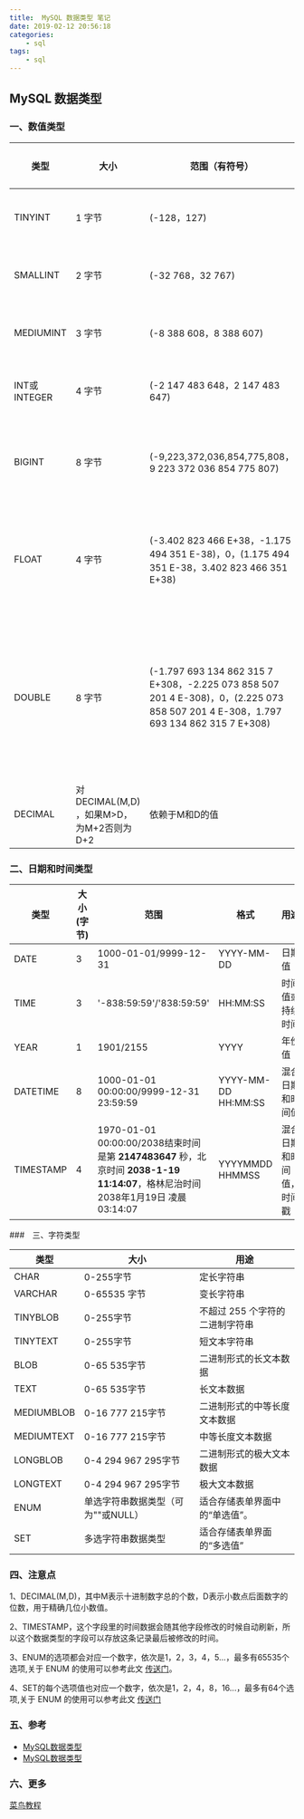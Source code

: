 ```yaml
---
title:  MySQL 数据类型 笔记
date: 2019-02-12 20:56:18
categories:
	- sql
tags:
	- sql
---
```

## MySQL 数据类型

### 一、数值类型

| 类型         | 大小                                     | 范围（有符号）                                               | 范围（无符号）                                               | 用途            |
| ------------ | ---------------------------------------- | ------------------------------------------------------------ | ------------------------------------------------------------ | --------------- |
| TINYINT      | 1 字节                                   | (-128，127)                                                  | (0，255)                                                     | 小整数值        |
| SMALLINT     | 2 字节                                   | (-32 768，32 767)                                            | (0，65 535)                                                  | 大整数值        |
| MEDIUMINT    | 3 字节                                   | (-8 388 608，8 388 607)                                      | (0，16 777 215)                                              | 大整数值        |
| INT或INTEGER | 4 字节                                   | (-2 147 483 648，2 147 483 647)                              | (0，4 294 967 295)                                           | 大整数值        |
| BIGINT       | 8 字节                                   | (-9,223,372,036,854,775,808，9 223 372 036 854 775 807)      | (0，18 446 744 073 709 551 615)                              | 极大整数值      |
| FLOAT        | 4 字节                                   | (-3.402 823 466 E+38，-1.175 494 351 E-38)，0，(1.175 494 351 E-38，3.402 823 466 351 E+38) | 0，(1.175 494 351 E-38，3.402 823 466 E+38)                  | 单精度 浮点数值 |
| DOUBLE       | 8 字节                                   | (-1.797 693 134 862 315 7 E+308，-2.225 073 858 507 201 4 E-308)，0，(2.225 073 858 507 201 4 E-308，1.797 693 134 862 315 7 E+308) | 0，(2.225 073 858 507 201 4 E-308，1.797 693 134 862 315 7 E+308) | 双精度 浮点数值 |
| DECIMAL      | 对DECIMAL(M,D) ，如果M>D，为M+2否则为D+2 | 依赖于M和D的值                                               | 依赖于M和D的值                                               | 小数值          |

### 二、日期和时间类型

| 类型      | 大小 (字节) | 范围                                                         | 格式                | 用途                     |
| --------- | ----------- | ------------------------------------------------------------ | ------------------- | ------------------------ |
| DATE      | 3           | 1000-01-01/9999-12-31                                        | YYYY-MM-DD          | 日期值                   |
| TIME      | 3           | '-838:59:59'/'838:59:59'                                     | HH:MM:SS            | 时间值或持续时间         |
| YEAR      | 1           | 1901/2155                                                    | YYYY                | 年份值                   |
| DATETIME  | 8           | 1000-01-01 00:00:00/9999-12-31 23:59:59                      | YYYY-MM-DD HH:MM:SS | 混合日期和时间值         |
| TIMESTAMP | 4           | 1970-01-01 00:00:00/2038结束时间是第 **2147483647** 秒，北京时间 **2038-1-19 11:14:07**，格林尼治时间 2038年1月19日 凌晨 03:14:07 | YYYYMMDD HHMMSS     | 混合日期和时间值，时间戳 |

###　三、字符类型

| 类型       | 大小                               | 用途                            |
| ---------- | ---------------------------------- | ------------------------------- |
| CHAR       | 0-255字节                          | 定长字符串                      |
| VARCHAR    | 0-65535 字节                       | 变长字符串                      |
| TINYBLOB   | 0-255字节                          | 不超过 255 个字符的二进制字符串 |
| TINYTEXT   | 0-255字节                          | 短文本字符串                    |
| BLOB       | 0-65 535字节                       | 二进制形式的长文本数据          |
| TEXT       | 0-65 535字节                       | 长文本数据                      |
| MEDIUMBLOB | 0-16 777 215字节                   | 二进制形式的中等长度文本数据    |
| MEDIUMTEXT | 0-16 777 215字节                   | 中等长度文本数据                |
| LONGBLOB   | 0-4 294 967 295字节                | 二进制形式的极大文本数据        |
| LONGTEXT   | 0-4 294 967 295字节                | 极大文本数据                    |
| ENUM       | 单选字符串数据类型（可为""或NULL） | 适合存储表单界面中的“单选值”。  |
| SET        | 多选字符串数据类型                 | 适合存储表单界面的“多选值”      |

###  四、注意点

1、DECIMAL(M,D)，其中M表示十进制数字总的个数，D表示小数点后面数字的位数，用于精确几位小数值。

2、TIMESTAMP，这个字段里的时间数据会随其他字段修改的时候自动刷新，所以这个数据类型的字段可以存放这条记录最后被修改的时间。

3、ENUM的选项都会对应一个数字，依次是1，2，3，4，5...，最多有65535个选项,关于 ENUM 的使用可以参考此文 [传送门](https://blog.csdn.net/u011442682/article/details/79078199)。

4、SET的每个选项值也对应一个数字，依次是1，2，4，8，16...，最多有64个选项,关于 ENUM 的使用可以参考此文 [传送门](https://www.cnblogs.com/benbenzhu/p/5604598.html)

### 五、参考

- [MySQL数据类型](http://www.runoob.com/mysql/mysql-data-types.html)
- [MySQL数据类型](https://www.cnblogs.com/Caveolae/p/7058890.html)

### 六、更多

[菜鸟教程](http://www.runoob.com/mysql/)